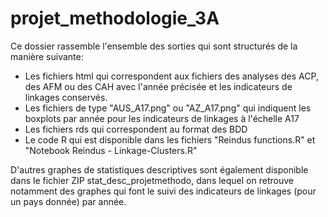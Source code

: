# projet_methodologie_3A

Ce dossier rassemble l'ensemble des sorties qui sont structurés de la manière suivante:

- Les fichiers html qui correspondent aux fichiers des analyses des ACP, des AFM ou des CAH avec l'année précisée et les indicateurs de linkages conservés.
- Les fichiers de type "AUS_A17.png" ou "AZ_A17.png" qui indiquent les boxplots par année pour les indicateurs de linkages à l'échelle A17
- Les fichiers rds qui correspondent au format des BDD
- Le code R qui est disponible dans les fichiers "Reindus functions.R" et "Notebook Reindus - Linkage-Clusters.R" 

D'autres graphes de statistiques descriptives sont également disponible dans le fichier ZIP stat_desc_projetmethodo, dans lequel on retrouve notamment des graphes qui font le suivi des indicateurs de linkages (pour un pays donnée) par année.
